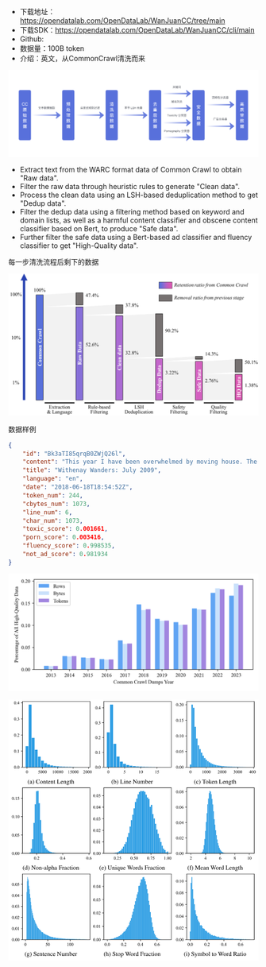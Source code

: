  - 下载地址：https://opendatalab.com/OpenDataLab/WanJuanCC/tree/main
 - 下载SDK：https://opendatalab.com/OpenDataLab/WanJuanCC/cli/main
 - Github:
 - 数据量：100B token
 - 介绍：英文，从CommonCrawl清洗而来

![](.01_万卷2.0_images/清洗流程.png)

- Extract text from the WARC format data of Common Crawl to obtain "Raw data".
- Filter the raw data through heuristic rules to generate "Clean data".
- Process the clean data using an LSH-based deduplication method to get "Dedup data".
- Filter the dedup data using a filtering method based on keyword and domain lists, as well as a harmful content classifier and obscene content classifier based on Bert, to produce "Safe data".
- Further filter the safe data using a Bert-based ad classifier and fluency classifier to get "High-Quality data".

每一步清洗流程后剩下的数据

![](.01_万卷2.0_images/数据清洗后剩余数据量.png)

数据样例

```json
{
    "id": "Bk3aTI85qrqB0ZWjQ26l",
    "content": "This year I have been overwhelmed by moving house. The planning and organising has dominated my life: packing and unpacking boxes, trying to keep the family fed and watered, being there 100% for my children to settle in. My life - my aims and goals - have taken second place to the family chaos.\nYesterday, for the first time in ages, I sat down and thought: I want to write my book. I want to get this back into my time schedule. I want to make this space for me, for expressing myself, for being creative.\nSo what happens as of 3.15pm tomorrow? School holidays. Am I really likely to get a moment's peace?\nNow I'm planning: take the laptop on holiday. Work out how to blog from mobile (have to confess this is highly unlikely to work!) Consider booking children into holiday camps for entire 5 weeks. (Would Grannie like them?) Insist on a couple of hours a day, uninterrupted, simply to write.\nOr ... accept the reality. Enjoy the children while they are still prepared to tolerate me. Plan for a solid routine when term starts in September.\nWhich do you think will win?",
    "title": "Withenay Wanders: July 2009",
    "language": "en",
    "date": "2018-06-18T18:54:52Z",
    "token_num": 244,
    "cbytes_num": 1073,
    "line_num": 6,
    "char_num": 1073,
    "toxic_score": 0.001661,
    "porn_score": 0.003416,
    "fluency_score": 0.998535,
    "not_ad_score": 0.981934
}
```

![](.01_万卷2.0_images/年份分布.png)

![](.01_万卷2.0_images/数据分布统计.png)

